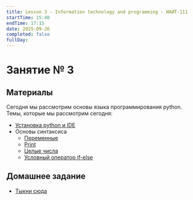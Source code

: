 ```yaml
---
title: Lesson 3 - Information technology and programming - ИАИТ-111
startTime: 15:40
endTime: 17:15
date: 2025-09-26
completed: false
fullDay:
---
```

# Занятие № 3

## Материалы

Сегодня мы рассмотрим основы языка программирования python. Темы, которые мы рассмотрим сегодня:

- [Установка python и IDE](<Установка python и IDE>)
- Основы синтаксиса
	- [Переменные](<Переменные.md>)
	- [Print](<Print>)
	- [Целые числа](<Работа с целыми числами>)
	- [Условный оператор if-else](<Условный оператор>)
## Домашнее задание

- [Тыкни сюда](<Areas/Education_sstu/Information_technology_and_programming/Lesson 3/Домашнее задание.md>)